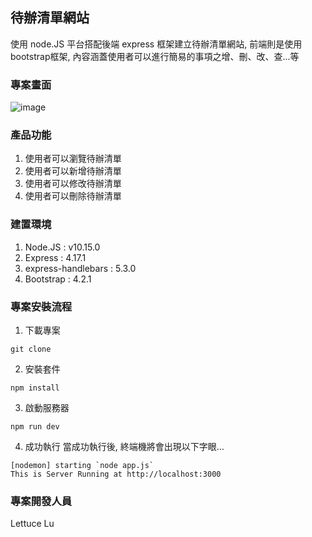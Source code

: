 ## 待辦清單網站
  使用 node.JS 平台搭配後端 express 框架建立待辦清單網站, 前端則是使用bootstrap框架, 內容涵蓋使用者可以進行簡易的事項之增、刪、改、查...等
  
### 專案畫面
![image]()

### 產品功能
1. 使用者可以瀏覽待辦清單
2. 使用者可以新增待辦清單
3. 使用者可以修改待辦清單
4. 使用者可以刪除待辦清單

### 建置環境
1. Node.JS : v10.15.0
2. Express : 4.17.1
3. express-handlebars : 5.3.0
4. Bootstrap : 4.2.1

### 專案安裝流程
1. 下載專案
``` 
git clone 
```
2. 安裝套件
```
npm install 
```

3. 啟動服務器
```
npm run dev
```

4. 成功執行
當成功執行後, 終端機將會出現以下字眼...
```
[nodemon] starting `node app.js`
This is Server Running at http://localhost:3000
```
### 專案開發人員
Lettuce Lu
